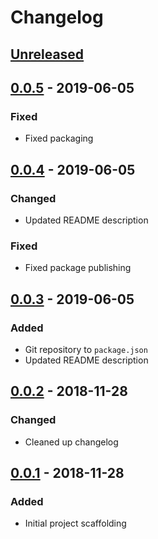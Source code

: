 # Changelog

## [Unreleased][]

## [0.0.5][] - 2019-06-05

### Fixed

- Fixed packaging

## [0.0.4][] - 2019-06-05

### Changed

- Updated README description

### Fixed

- Fixed package publishing

## [0.0.3][] - 2019-06-05

### Added

- Git repository to `package.json`
- Updated README description

## [0.0.2][] - 2018-11-28

### Changed

- Cleaned up changelog

## [0.0.1][] - 2018-11-28

### Added

- Initial project scaffolding

[Unreleased]: https://github.com/rawphp/clean-aws/compare/v0.0.5...HEAD
[0.0.5]: https://github.com/rawphp/clean-aws/compare/v0.0.4...v0.0.5
[0.0.4]: https://github.com/rawphp/clean-aws/compare/v0.0.3...v0.0.4
[0.0.3]: https://github.com/rawphp/clean-aws/compare/v0.0.2...v0.0.3
[0.0.2]: https://github.com/rawphp/clean-aws/compare/v0.0.1...v0.0.2
[0.0.1]: https://github.com/rawphp/clean-aws/tree/v0.0.1
